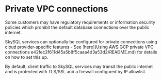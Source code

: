 # Private VPC connections

Some customers may have regulatory requirements or information security policies which prohibit the default database connections over the public internet.

SkySQL services can optionally be configured for private connections using cloud provider-specific features - See [here](Using AWS GCP private VPC connections e42fec2f611d45a5b8f5caaa4d3a53d2/README.md) for details on how to set this up. 

By default, client traffic to SkySQL services may transit the public internet and is protected with TLS/SSL and a firewall configured by IP allowlist.